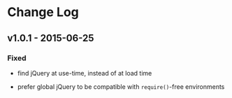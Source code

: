 # Change Log


## v1.0.1 - 2015-06-25


### Fixed

- find jQuery at use-time, instead of at load time

- prefer global jQuery to be compatible with `require()`-free environments
